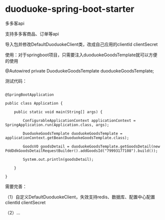 # duoduoke-spring-boot-starter
多多客api

支持多多客商品、订单等api

导入包并修改DefaultDuoduokeClient类，改成自己应用的clientId clientSecret

使用：对于springboot项目，只需要注入duoduokeGoodsTemplate就可以方便的使用

@Autowired
private DuoduokeGoodsTemplate duoduokeGoodsTemplate;

测试代码：

```

@SpringBootApplication

public class Application {

    public static void main(String[] args) {
    
        ConfigurableApplicationContext applicationContext = SpringApplication.run(Application.class, args);

        DuoduokeGoodsTemplate duoduokeGoodsTemplate = applicationContext.getBean(DuoduokeGoodsTemplate.class);
        
        GoodsVO goodsDetail = duoduokeGoodsTemplate.getGoodsDetail(new PddDdkGoodsDetailRequestBuilder().addGoodsId("79993177108").build());

        System.out.println(goodsDetail);

    }

}

```

需要完善：

（1）自定义DefaultDuoduokeClient，失效支持redis、数据库、配置中心配置clientId clientSecret

（2）...
